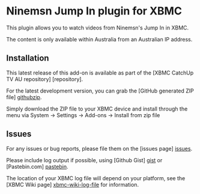 Ninemsn Jump In plugin for XBMC
===============================

This plugin allows you to watch videos from Ninemsn's Jump In in XBMC.

The content is only available within Australia from an Australian IP address.

Installation
------------
This latest release of this add-on is available as part of the 
[XBMC CatchUp TV AU repository] [repository].

For the latest development version, 
you can grab the [GitHub generated ZIP file] [githubzip].

Simply download the ZIP file to your XBMC device and install through the menu
via System -> Settings -> Add-ons -> Install from zip file

Issues
------
For any issues or bug reports, please file them on the [issues page] [issues].

Please include log output if possible, using [Github Gist] [gist] or 
[Pastebin.com] [pastebin].

The location of your XBMC log file will depend on your platform, 
see the [XBMC Wiki page] [xbmc-wiki-log-file] for information.

[githubzip]: https://github.com/xbmc-catchuptv-au/plugin.video.catchuptv.au.nine/archive/master.zip
[issues]: https://github.com/xbmc-catchuptv-au/plugin.video.catchuptv.au.nine/issues
[gist]: https://gist.github.com
[pastebin]: http://pastebin.com/
[xbmc-wiki-log-file]: http://wiki.xbmc.org/index.php?title=Log_file/Advanced#Log_files
